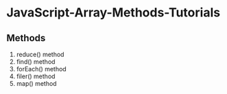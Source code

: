 # JavaScript-Array-Methods-Tutorials

## Methods

1. reduce() method
2. find() method
3. forEach() method
4. filer() method
5. map() method
